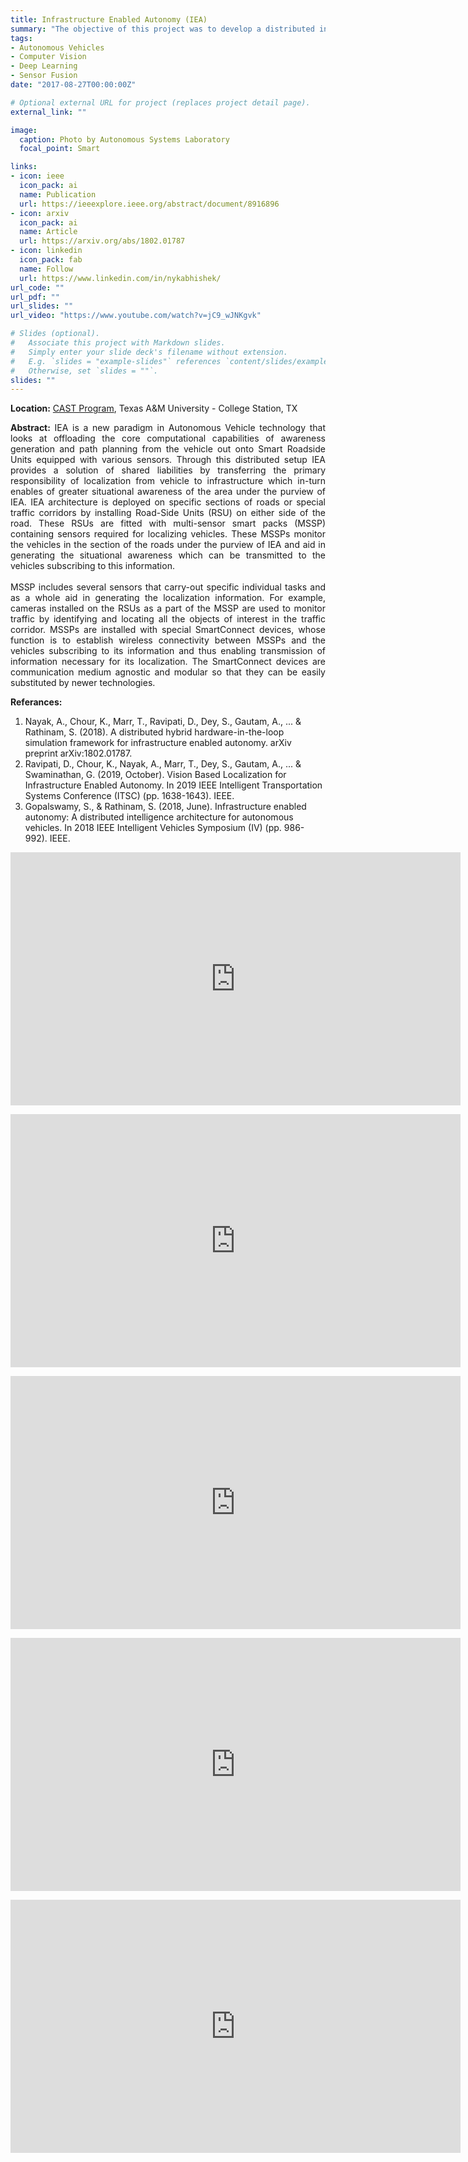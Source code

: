 ```yaml
---
title: Infrastructure Enabled Autonomy (IEA)
summary: "The objective of this project was to develop a distributed intelligence architecture for connected autonomous vehicles by offloading core computational functionalities to the infrastructure. I worked on establishing the V2V and V2I communication network using DSRC; developed machine vision capabilities like object detection, semantic segmentation, and tracking for smart-infrastructure-assisted SLAM and autonomous control for connected vehicles."
tags:
- Autonomous Vehicles
- Computer Vision
- Deep Learning
- Sensor Fusion
date: "2017-08-27T00:00:00Z"

# Optional external URL for project (replaces project detail page).
external_link: ""

image:
  caption: Photo by Autonomous Systems Laboratory
  focal_point: Smart

links:
- icon: ieee
  icon_pack: ai
  name: Publication
  url: https://ieeexplore.ieee.org/abstract/document/8916896
- icon: arxiv
  icon_pack: ai
  name: Article
  url: https://arxiv.org/abs/1802.01787
- icon: linkedin
  icon_pack: fab
  name: Follow
  url: https://www.linkedin.com/in/nykabhishek/
url_code: ""
url_pdf: ""
url_slides: ""
url_video: "https://www.youtube.com/watch?v=jC9_wJNKgvk"

# Slides (optional).
#   Associate this project with Markdown slides.
#   Simply enter your slide deck's filename without extension.
#   E.g. `slides = "example-slides"` references `content/slides/example-slides.md`.
#   Otherwise, set `slides = ""`.
slides: ""
---
```


<p>
    <b>Location:</b> <a href="https://cast.tamu.edu/" target="_blank">CAST Program</a>, Texas A&M University - College Station, TX
</p>

<p style="text-align:justify;">
    <b>Abstract:</b>
    IEA is a new paradigm in Autonomous Vehicle technology that looks at offloading the core computational capabilities of awareness generation and path planning from the vehicle out onto Smart Roadside Units equipped with various sensors. Through this distributed setup IEA provides a solution of shared liabilities by transferring the primary responsibility of localization from vehicle to infrastructure which in-turn enables of greater situational awareness of the area under the purview of IEA. IEA architecture is deployed on specific sections of roads or special traffic corridors by installing Road-Side Units (RSU) on either side of the road. These RSUs are fitted with multi-sensor smart packs (MSSP) containing sensors required for localizing vehicles. These MSSPs monitor the vehicles in the section of the roads under the purview of IEA and aid in generating the situational awareness which can be transmitted to the vehicles subscribing to this information. 
    <br>
    <br>
    MSSP includes several sensors that carry-out specific individual tasks and as a whole aid in generating the localization information. For example, cameras installed on the RSUs as a part of the MSSP are used to monitor traffic by identifying and locating all the objects of interest in the traffic corridor. MSSPs are installed with special SmartConnect devices, whose function is to establish wireless connectivity between MSSPs and the vehicles subscribing to its information and thus enabling transmission of information necessary for its localization. The SmartConnect devices are communication medium agnostic and modular so that they can be easily substituted by newer technologies.
</p>

<p>
    <b>Referances:</b>
    <ol start="1">
        <li>Nayak, A., Chour, K., Marr, T., Ravipati, D., Dey, S., Gautam, A., ... & Rathinam, S. (2018). A distributed hybrid hardware-in-the-loop simulation framework for infrastructure enabled autonomy. arXiv preprint arXiv:1802.01787.</li>
        <li>Ravipati, D., Chour, K., Nayak, A., Marr, T., Dey, S., Gautam, A., ... & Swaminathan, G. (2019, October). Vision Based Localization for Infrastructure Enabled Autonomy. In 2019 IEEE Intelligent Transportation Systems Conference (ITSC) (pp. 1638-1643). IEEE.</li>
        <li>Gopalswamy, S., & Rathinam, S. (2018, June). Infrastructure enabled autonomy: A distributed intelligence architecture for autonomous vehicles. In 2018 IEEE Intelligent Vehicles Symposium (IV) (pp. 986-992). IEEE.</li>
    </ol>
</p>
<p>
    <iframe width="720" height="405" src="https://www.youtube.com/embed/s4xNCPnUPRg" frameborder="0" allow="accelerometer; autoplay; encrypted-media; gyroscope; picture-in-picture" allowfullscreen></iframe>
</p>
<p>
    <iframe width="720" height="405" src="https://www.youtube.com/embed/eOoPIvJhj3k" frameborder="0" allow="accelerometer; autoplay; encrypted-media; gyroscope; picture-in-picture" allowfullscreen></iframe>
</p>
<p>
    <iframe width="720" height="405" src="https://www.youtube.com/embed/iMSxPE9c2QQ" frameborder="0" allow="accelerometer; autoplay; encrypted-media; gyroscope; picture-in-picture" allowfullscreen></iframe>
</p>
<p>
    <iframe width="720" height="405" src="https://www.youtube.com/embed/7MCkzDjaPPY" frameborder="0" allow="accelerometer; autoplay; encrypted-media; gyroscope; picture-in-picture" allowfullscreen></iframe>
</p>
<p>
    <iframe width="720" height="405" src="https://www.youtube.com/embed/X9t4WEsonf0" frameborder="0" allow="accelerometer; autoplay; encrypted-media; gyroscope; picture-in-picture" allowfullscreen></iframe>
</p>